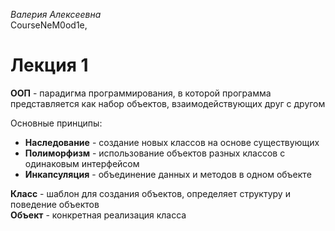 _Валерия Алексеевна_  
CourseNeM0od1e,
# Лекция 1
**ООП** - парадигма программирования, в которой программа представляется как набор объектов, взаимодействующих друг с другом  
  
Основные принципы:
- **Наследование** - создание новых классов на основе существующих  
- **Полиморфизм** - использование объектов разных классов с одинаковым интерфейсом   
- **Инкапсуляция** - объединение данных и методов в одном объекте  
  
**Класс** - шаблон для создания объектов, определяет структуру и поведение объектов  
**Объект** - конкретная реализация класса  
  
